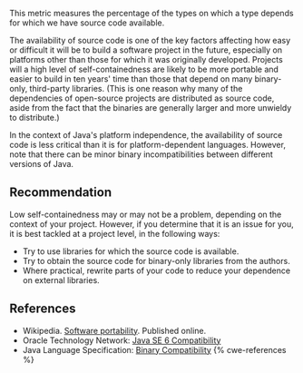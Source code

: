 This metric measures the percentage of the types on which a type depends for which we have source code available.

The availability of source code is one of the key factors affecting how easy or difficult it will be to build a software project in the future, especially on platforms other than those for which it was originally developed. Projects will a high level of self-containedness are likely to be more portable and easier to build in ten years' time than those that depend on many binary-only, third-party libraries. (This is one reason why many of the dependencies of open-source projects are distributed as source code, aside from the fact that the binaries are generally larger and more unwieldy to distribute.)

In the context of Java's platform independence, the availability of source code is less critical than it is for platform-dependent languages. However, note that there can be minor binary incompatibilities between different versions of Java.


## Recommendation
Low self-containedness may or may not be a problem, depending on the context of your project. However, if you determine that it is an issue for you, it is best tackled at a project level, in the following ways:

* Try to use libraries for which the source code is available.
* Try to obtain the source code for binary-only libraries from the authors.
* Where practical, rewrite parts of your code to reduce your dependence on external libraries.

## References
* Wikipedia. [Software portability](http://en.wikipedia.org/wiki/Software_portability). Published online.
* Oracle Technology Network: [Java SE 6 Compatibility](http://www.oracle.com/technetwork/java/javase/compatibility-137541.html)
* Java Language Specification: [Binary Compatibility](https://docs.oracle.com/javase/specs/jls/se11/html/jls-13.html)
{% cwe-references %}
